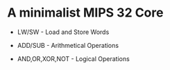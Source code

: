 # A minimalist MIPS 32 Core






- LW/SW - Load and Store Words

- ADD/SUB - Arithmetical Operations

- AND,OR,XOR,NOT - Logical Operations
